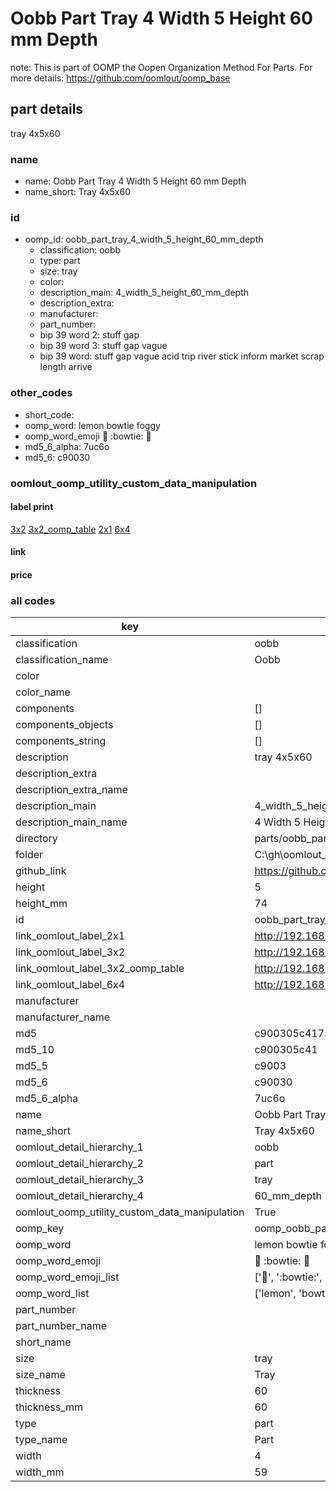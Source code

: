 # Oobb Part Tray 4 Width 5 Height 60 mm Depth  

note: This is part of OOMP the Oopen Organization Method For Parts. For more details: https://github.com/oomlout/oomp_base

##  part details
  



tray 4x5x60



### name
* name: Oobb Part Tray 4 Width 5 Height 60 mm Depth
* name_short: Tray 4x5x60 
### id
* oomp_id: oobb_part_tray_4_width_5_height_60_mm_depth
  * classification: oobb
  * type: part
  * size: tray
  * color: 
  * description_main: 4_width_5_height_60_mm_depth
  * description_extra: 
  * manufacturer: 
  * part_number: 
  * bip 39 word 2: stuff gap
  * bip 39 word 3: stuff gap vague
  * bip 39 word: stuff gap vague acid trip river stick inform market scrap length arrive

### other_codes
* short_code: 
* oomp_word: lemon bowtie foggy
* oomp_word_emoji :lemon: :bowtie: :foggy:
* md5_6_alpha: 7uc6o
* md5_6: c90030






### oomlout_oomp_utility_custom_data_manipulation
#### label print
[3x2](http://192.168.1.245:1112/?label=oomp%207uc6o)
[3x2_oomp_table](http://192.168.1.108:1112/?label=oomp%207uc6o)
[2x1](http://192.168.1.242:1112/?label=oomp%207uc6o)
[6x4](http://192.168.1.55:1112/?label=oomp%207uc6o)    

#### link

                              

#### price







### all codes 
| key | value |  
| --- | --- |  
| classification | oobb |  
| classification_name | Oobb |  
| color |  |  
| color_name |  |  
| components | [] |  
| components_objects | [] |  
| components_string | [] |  
| description | tray 4x5x60 |  
| description_extra |  |  
| description_extra_name |  |  
| description_main | 4_width_5_height_60_mm_depth |  
| description_main_name | 4 Width 5 Height 60 mm Depth |  
| directory | parts/oobb_part_tray_4_width_5_height_60_mm_depth |  
| folder | C:\gh\oomlout_oobb_version_4_generated_parts\parts\oobb_part_tray_4_width_5_height_60_mm_depth |  
| github_link | https://github.com/oomlout/oomlout_oomp_part_src/tree/main/parts/oobb_part_tray_4_width_5_height_60_mm_depth |  
| height | 5 |  
| height_mm | 74 |  
| id | oobb_part_tray_4_width_5_height_60_mm_depth |  
| link_oomlout_label_2x1 | http://192.168.1.242:1112/?label=oomp%207uc6o |  
| link_oomlout_label_3x2 | http://192.168.1.245:1112/?label=oomp%207uc6o |  
| link_oomlout_label_3x2_oomp_table | http://192.168.1.108:1112/?label=oomp%207uc6o |  
| link_oomlout_label_6x4 | http://192.168.1.55:1112/?label=oomp%207uc6o |  
| manufacturer |  |  
| manufacturer_name |  |  
| md5 | c900305c41739ab6eb74601fe157d6bc |  
| md5_10 | c900305c41 |  
| md5_5 | c9003 |  
| md5_6 | c90030 |  
| md5_6_alpha | 7uc6o |  
| name | Oobb Part Tray 4 Width 5 Height 60 mm Depth |  
| name_short | Tray 4x5x60  |  
| oomlout_detail_hierarchy_1 | oobb |  
| oomlout_detail_hierarchy_2 | part |  
| oomlout_detail_hierarchy_3 | tray |  
| oomlout_detail_hierarchy_4 | 60_mm_depth |  
| oomlout_oomp_utility_custom_data_manipulation | True |  
| oomp_key | oomp_oobb_part_tray_4_width_5_height_60_mm_depth |  
| oomp_word | lemon bowtie foggy |  
| oomp_word_emoji | :lemon: :bowtie: :foggy: |  
| oomp_word_emoji_list | [':lemon:', ':bowtie:', ':foggy:'] |  
| oomp_word_list | ['lemon', 'bowtie', 'foggy'] |  
| part_number |  |  
| part_number_name |  |  
| short_name |  |  
| size | tray |  
| size_name | Tray |  
| thickness | 60 |  
| thickness_mm | 60 |  
| type | part |  
| type_name | Part |  
| width | 4 |  
| width_mm | 59 |  
